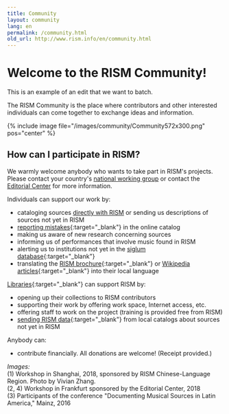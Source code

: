 ```yaml
---
title: Community
layout: community
lang: en
permalink: /community.html
old_url: http://www.rism.info/en/community.html
---
```


# Welcome to the RISM Community!

This is an example of an edit that we want to batch.

The RISM Community is the place where contributors and other interested individuals can come together to exchange ideas and information. 

{% include image file="/images/community/Community572x300.png" pos="center" %}

## How can I participate in RISM?

We warmly welcome anybody who wants to take part in RISM's projects.  Please contact your country's [national working group](/working-groups.html) or contact the [Editorial Center](/editorial-center.html) for more information.

Individuals can support our work by:

* cataloging sources [directly with RISM](/community/muscat.html) or sending us descriptions of sources not yet in RISM  
* [reporting mistakes](/service/feedback.html){:target="_blank"} in the online catalog  
* making us aware of new research concerning sources
* informing us of performances that involve music found in RISM
* alerting us to institutions not yet in the [siglum database](/community/sigla.html){:target="_blank"}
* translating the [RISM brochure](/publications/brochures.html){:target="_blank"} or [Wikipedia articles](https://en.wikipedia.org/wiki/R%C3%A9pertoire_International_des_Sources_Musicales){:target="_blank"} into their local language

[Libraries](/organization/rism-for-libraries.html){:target="_blank"} can support RISM by:

* opening up their collections to RISM contributors
* supporting their work by offering work space, Internet access, etc.
* offering staff to work on the project (training is provided free from RISM)
* [sending RISM data](/community/data-services.html){:target="_blank"} from local catalogs about sources not yet in RISM

Anybody can:

* contribute financially. All donations are welcome! (Receipt provided.)

_Images:_  
(1) Workshop in Shanghai, 2018, sponsored by RISM Chinese-Language Region. Photo by Vivian Zhang.  
(2, 4) Workshop in Frankfurt sponsored by the Editorial Center, 2018  
(3) Participants of the conference "Documenting Musical Sources in Latin America," Mainz, 2016  
